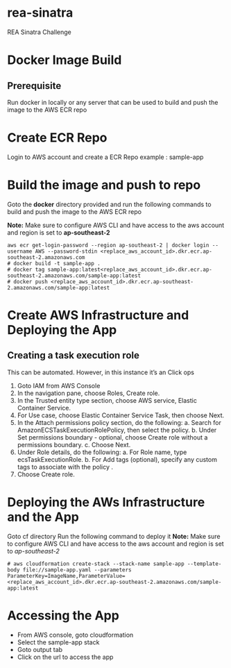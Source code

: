 # rea-sinatra
REA Sinatra Challenge

# Docker Image Build

## Prerequisite

Run docker in locally or any server that can be used to build and push the image to the AWS
ECR repo

# Create ECR Repo

Login to AWS account and create a ECR Repo
example : sample-app

# Build the image and push to repo

Goto the **docker** directory provided and run the following commands to build and push the image to the AWS ECR repo

**Note:** Make sure to configure AWS CLI and have access to the aws account and region is set to **ap-southeast-2**

`aws ecr get-login-password --region ap-southeast-2 | docker login --username AWS --password-stdin <replace_aws_account_id>.dkr.ecr.ap-southeast-2.amazonaws.com` <br/>
`# docker build -t sample-app .` <br/>
`# docker tag sample-app:latest<replace_aws_account_id>.dkr.ecr.ap-southeast-2.amazonaws.com/sample-app:latest` <br/>
`# docker push <replace_aws_account_id>.dkr.ecr.ap-southeast-2.amazonaws.com/sample-app:latest` <br/>

# Create AWS Infrastructure and Deploying the App
## Creating a task execution role

This can be automated. However, in this instance it’s an Click ops

1. Goto IAM from AWS Console
2. In the navigation pane, choose Roles, Create role.
3. In the Trusted entity type section, choose AWS service, Elastic Container Service.
4. For Use case, choose Elastic Container Service Task, then choose Next.
5. In the Attach permissions policy section, do the following:
   a. Search for AmazonECSTaskExecutionRolePolicy, then select the policy.
   b. Under Set permissions boundary - optional, choose Create role without a permissions boundary.
   c. Choose Next.
6. Under Role details, do the following:
   a. For Role name, type ecsTaskExecutionRole.
   b. For Add tags (optional), specify any custom tags to associate with the policy .
7. Choose Create role.

# Deploying the AWs Infrastructure and the App

Goto cf directory
Run the following command to deploy it
**Note:** Make sure to configure AWS CLI and have access to the aws account and region is set to *ap-southeast-2*

`# aws cloudformation create-stack --stack-name sample-app --template-body file://sample-app.yaml --parameters ParameterKey=ImageName,ParameterValue=<replace_aws_account_id>.dkr.ecr.ap-southeast-2.amazonaws.com/sample-app:latest`

# Accessing the App

- From AWS console, goto cloudformation
- Select the sample-app stack
- Goto output tab
- Click on the url to access the app
